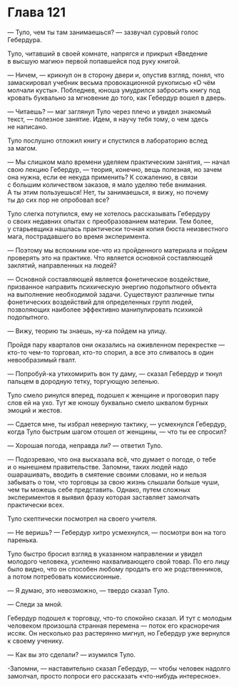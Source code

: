 # Глава 121

— Туло, чем ты там занимаешься? — зазвучал суровый голос Гебердура.

Туло, читавший в своей комнате, напрягся и прикрыл «Введение в высшую магию» первой попавшейся под руку книгой.

— Ничем, — крикнул он в сторону двери и, опустив взгляд, понял, что замаскировал учебник весьма провокационной рукописью «О чём молчали кусты». Побледнев, юноша умудрился забросить книгу под кровать буквально за мгновение до того, как Гебердур вошел в дверь.

— Читаешь? — маг заглянул Туло через плечо и увидел знакомый текст, — полезное занятие. Идем, я научу тебя тому, о чем здесь не написано.

Туло послушно отложил книгу и спустился в лабораторию вслед за магом. 

— Мы слишком мало времени уделяем практическим занятия, — начал свою лекцию Гебердур, — теория, конечно, вещь полезная, но зачем она нужна, если ее некуда применить? К сожалению, в связи с большим количеством заказов, я мало уделяю тебе внимания. А ты этим пользуешься! Нет, ты занимаешься, я вижу, но почему ты до сих пор не опробовал все? 

Туло слегка потупился, ему не хотелось рассказывать Гебердуру о своих недавних опытах с преобразованием материи. Тем более, у старьевщика нашлась практически точная копия бюста неизвестного мага, пострадавшего во время эксперимента. 

— Поэтому мы вспомним кое-что из пройденного материала и пойдем проверять это на практике. Что является основной составляющей заклятий, направленных на людей?

— Основной составляющей является фонетическое воздействие, призванное направить психическую энергию подопытного объекта на выполнение необходимой задачи. Существуют различные типы фонетических воздействий для определенных групп людей, позволяющих наиболее эффективно манипулировать психикой подопытного.

— Вижу, теорию ты знаешь, ну-ка пойдем на улицу.

Пройдя пару кварталов они оказались на оживленном перекрестке — кто-то чем-то торговал, кто-то спорил, а все это сливалось в один невообразимый гвалт.

— Попробуй-ка утихомирить вон ту даму, — сказал Гебердур и ткнул пальцем в дородную тетку, торгующую зеленью.

Туло смело ринулся вперед, подошел к женщине и проговорил пару слов ей на ухо. Тут же юношу буквально смело шквалом бурных эмоций и жестов. 

— Сдается мне, ты избрал неверную тактику, — усмехнулся Гебердур, когда Туло быстрым шагом отошел от женщины, — что ты ее спросил?

— Хорошая погода, неправда ли? — ответил Туло.

— Подозреваю, что она высказала всё, что думает о погоде, о тебе и о нынешнем правительстве. Запомни, таких людей надо ошарашивать, вводить в смятение своими словами, но и нельзя забывать о том, что торговцы за свою жизнь слышали больше чуши, чем ты можешь себе представить. Однако, путем сложных экспериментов я выявил фразу которая заставляет замолчать практически всех. 

Туло скептически посмотрел на своего учителя.

— Не веришь? — Гебердур хитро усмехнулся, — посмотри вон на того паренька.

Туло быстро бросил взгляд в указанном направлении и увидел молодого человека, усиленно нахваливающего свой товар. По его лицу было видно, что он способен любому продать его же родственников, а потом потребовать комиссионные. 

— Я думаю, это невозможно, — твердо сказал Туло.

— Следи за мной.

Гебердур подошел к торговцу, что-то спокойно сказал. И тут с молодым человеком произошла странная перемена — поток его красноречия иссяк. Он несколько раз растерянно мигнул, но Гебердур уже вернулся к своему ученику.

— Как вы это сделали? — изумился Туло.

-Запомни, — наставительно сказал Гебердур, — чтобы человек надолго замолчал, просто попроси его рассказать «что-нибудь интересное».


